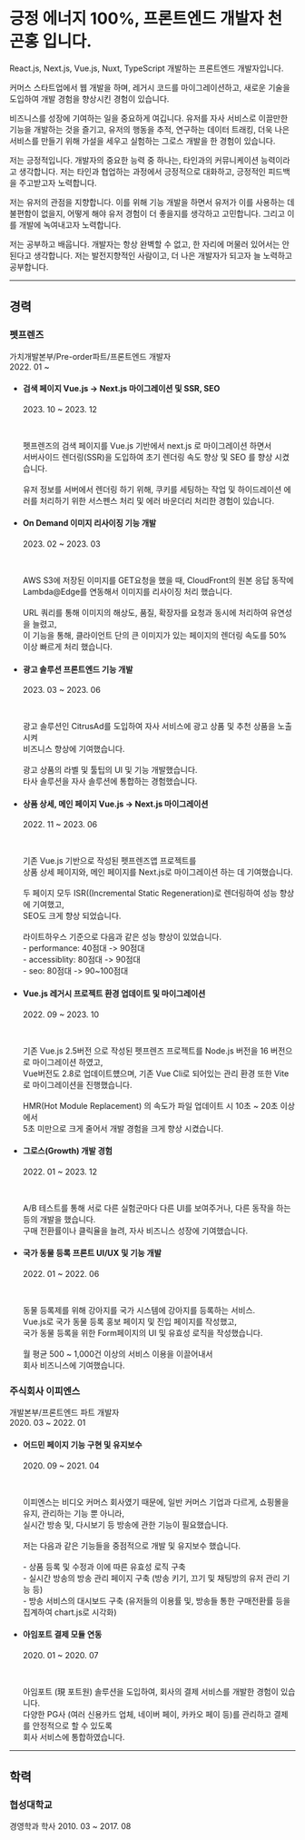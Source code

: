# 긍정 에너지 100%, 프론트엔드 개발자 천곤홍 입니다.
React.js, Next.js, Vue.js, Nuxt, TypeScript 개발하는 프론트엔드 개발자입니다.  
  
커머스 스타트업에서 웹 개발을 하며, 레거시 코드를 마이그레이션하고, 새로운 기술을 도입하여 개발 경험을 향상시킨 경험이 있습니다.  
  
비즈니스를 성장에 기여하는 일을 중요하게 여깁니다.
유저를 자사 서비스로 이끌만한 기능을 개발하는 것을 즐기고, 유저의 행동을 추적, 연구하는 데이터 트래킹, 더욱 나은 서비스를 만들기 위해 가설을 세우고 실험하는 그로스 개발을 한 경험이 있습니다.  
  
저는 긍정적입니다.
개발자의 중요한 능력 중 하나는, 타인과의 커뮤니케이션 능력이라고 생각합니다.
저는 타인과 협업하는 과정에서 긍정적으로 대화하고, 긍정적인 피드백을 주고받고자 노력합니다.  
  
저는 유저의 관점을 지향합니다.
이를 위해 기능 개발을 하면서 유저가 이를 사용하는 데 불편함이 없을지, 어떻게 해야 유저 경험이 더 좋을지를 생각하고 고민합니다.
그리고 이를 개발에 녹여내고자 노력합니다.  
  
저는 공부하고 배웁니다.
개발자는 항상 완벽할 수 없고, 한 자리에 머물러 있어서는 안 된다고 생각합니다.
저는 발전지향적인 사람이고, 더 나은 개발자가 되고자 늘 노력하고 공부합니다.

---

## 경력
### 펫프렌즈
가치개발본부/Pre-order파트/프론트엔드 개발자  
2022. 01 ~

<ul>
    <li>
      <h4>검색 페이지 Vue.js -> Next.js 마이그레이션 및 SSR, SEO</h4>
      <p>2023. 10 ~ 2023. 12</p>
        <br/>
      <p>
        펫프렌즈의 검색 페이지를 Vue.js 기반에서 next.js 로 마이그레이션 하면서<br />
        서버사이드 렌더링(SSR)을 도입하여 초기 렌더링 속도 향상 및 SEO 를 향상 시켰습니다.<br />
        <br />
        유저 정보를 서버에서 렌더링 하기 위해, 쿠키를 세팅하는 작업 및 하이드레이션 에러를 처리하기 위한 서스펜스 처리 및 에러 바운더리 처리한 경험이 있습니다.
      </p>
    </li>
    <li>
      <h4>On Demand 이미지 리사이징 기능 개발</h4>
      <p>2023. 02 ~ 2023. 03</p>
        <br/>
      <p>
        AWS S3에 저장된 이미지를 GET요청을 했을 때, CloudFront의 원본 응답 동작에<br />
        Lambda@Edge를 연동해서 이미지를 리사이징 처리 했습니다.<br />
        <br />
        URL 쿼리를 통해 이미지의 해상도, 품질, 확장자를 요청과 동시에 처리하여 유연성을 늘렸고,<br />
        이 기능을 통해, 클라이언트 단의 큰 이미지가 있는 페이지의 렌더링 속도를 50% 이상 빠르게 처리 했습니다.
      </p>
    </li>
    <li>
      <h4>광고 솔루션 프론트엔드 기능 개발</h4>
      <p>2023. 03 ~ 2023. 06</p>
        <br/>
      <p>
        광고 솔루션인 CitrusAd를 도입하여 자사 서비스에 광고 상품 및 추천 상품을 노출 시켜<br />
        비즈니스 향상에 기여했습니다.<br />
        <br />
        광고 상품의 라벨 및 툴팁의 UI 및 기능 개발했습니다.<br />
        타사 솔루션을 자사 솔루션에 통합하는 경험했습니다.
      </p>
    </li>
    <li>
      <h4>상품 상세, 메인 페이지 Vue.js -> Next.js 마이그레이션</h4>
      <p>2022. 11 ~ 2023. 06</p>
        <br/>
      <p>
        기존 Vue.js 기반으로 작성된 펫프렌즈앱 프로젝트를<br />
        상품 상세 페이지와, 메인 페이지를 Next.js로 마이그레이션 하는 데 기여했습니다.<br />
        <br />
        두 페이지 모두 ISR((Incremental Static Regeneration)로 렌더링하여 성능 향상에 기여했고,<br />
        SEO도 크게 향상 되었습니다.<br />
        <br />
        라이트하우스 기준으로 다음과 같은 성능 향상이 있었습니다.<br />
        - performance: 40점대 -> 90점대<br />
        - accessiblity: 80점대 -> 90점대<br />
        - seo: 80점대 -> 90~100점대
      </p>
    </li>
    <li>
      <h4>Vue.js 레거시 프로젝트 환경 업데이트 및 마이그레이션</h4>
      <p>2022. 09 ~ 2023. 10</p>
        <br/>
      <p>
        기존 Vue.js 2.5버전 으로 작성된 펫프렌즈 프로젝트를 Node.js 버전을 16 버전으로 마이그레이션 하였고,<br />
        Vue버전도 2.8로 업데이트헀으며, 기존 Vue Cli로 되어있는 관리 환경 또한 Vite로 마이그레이션을 진행했습니다.<br />
        <br />
        HMR(Hot Module Replacement) 의 속도가 파일 업데이트 시 10초 ~ 20초 이상에서<br />
        5초 미만으로 크게 줄어서 개발 경험을 크게 향상 시켰습니다.<br />
      </p>
    </li>
    <li>
      <h4>그로스(Growth) 개발 경험</h4>
      <p>2022. 01 ~ 2023. 12</p>
        <br/>
      <p>
        A/B 테스트를 통해 서로 다른 실험군마다 다른 UI를 보여주거나, 다른 동작을 하는 등의 개발을 했습니다.<br />
        구매 전환률이나 클릭율을 늘려, 자사 비즈니스 성장에 기여했습니다.
      </p>
    </li>
    <li>
      <h4>국가 동물 등록 프론트 UI/UX 및 기능 개발</h4>
      <p>2022. 01 ~ 2022. 06</p>
        <br/>
      <p>
        동물 등록제를 위해 강아지를 국가 시스템에 강아지를 등록하는 서비스.<br />
        Vue.js로 국가 동물 등록 홍보 페이지 및 진입 페이지를 작성했고,<br />
        국가 동물 등록을 위한 Form페이지의 UI 및 유효성 로직을 작성했습니다.<br />
        <br />
        월 평균 500 ~ 1,000건 이상의 서비스 이용을 이끌어내서<br />
        회사 비즈니스에 기여했습니다.
      </p>
    </li>
  </ul>

### 주식회사 이피엔스
개발본부/프론트엔드 파트 개발자  
2020. 03 ~ 2022. 01

  <ul>
    <li>
      <h4>어드민 페이지 기능 구현 및 유지보수</h4>
      <p>2020. 09 ~ 2021. 04</p>
        <br/>
      <p>
        이피엔스는 비디오 커머스 회사였기 때문에, 일반 커머스 기업과 다르게, 쇼핑몰을 유지, 관리하는 기능 뿐 아니라,<br />
        실시간 방송 및, 다시보기 등 방송에 관한 기능이 필요했습니다.<br />
        <br />
        저는 다음과 같은 기능들을 중점적으로 개발 및 유지보수 했습니다.<br />
        <br />
        - 상품 등록 및 수정과 이에 따른 유효성 로직 구축<br />
        - 실시간 방송의 방송 관리 페이지 구축 (방송 키기, 끄기 및 채팅방의 유저 관리 기능 등)<br />
        - 방송 서비스의 대시보드 구축 (유저들의 이용률 및, 방송들 통한 구매전환률 등을 집계하여 chart.js로 시각화)
      </p>
    </li>
    <li>
      <h4>아임포트 결제 모듈 연동</h4>
      <p>2020. 01 ~ 2020. 07</p>
        <br/>
      <p>
        아임포트 (現 포트원) 솔루션을 도입하여, 회사의 결제 서비스를 개발한 경험이 있습니다.<br />
        다양한 PG사 (여러 신용카드 업체, 네이버 페이, 카카오 페이 등)를 관리하고 결제를 안정적으로 할 수 있도록<br />
        회사 서비스에 통합하였습니다.
      </p>
    </li>
  </ul>

---
## 학력
### 협성대학교
경영학과 학사
2010. 03 ~ 2017. 08
